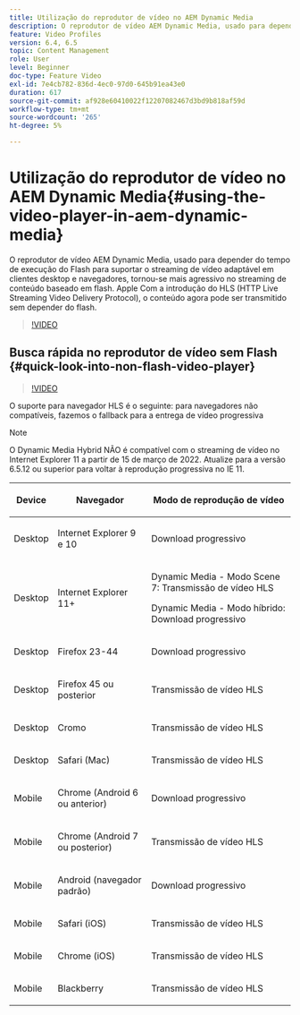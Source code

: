 ```yaml
---
title: Utilização do reprodutor de vídeo no AEM Dynamic Media
description: O reprodutor de vídeo AEM Dynamic Media, usado para depender do tempo de execução do Flash para suportar o streaming de vídeo adaptável em clientes desktop e navegadores, tornou-se mais agressivo no streaming de conteúdo baseado em flash. Apple Com a introdução do HLS (HTTP Live Streaming Video Delivery Protocol), o conteúdo agora pode ser transmitido sem depender do flash.
feature: Video Profiles
version: 6.4, 6.5
topic: Content Management
role: User
level: Beginner
doc-type: Feature Video
exl-id: 7e4cb782-836d-4ec0-97d0-645b91ea43e0
duration: 617
source-git-commit: af928e60410022f12207082467d3bd9b818af59d
workflow-type: tm+mt
source-wordcount: '265'
ht-degree: 5%

---
```



# Utilização do reprodutor de vídeo no AEM Dynamic Media{#using-the-video-player-in-aem-dynamic-media}

O reprodutor de vídeo AEM Dynamic Media, usado para depender do tempo de execução do Flash para suportar o streaming de vídeo adaptável em clientes desktop e navegadores, tornou-se mais agressivo no streaming de conteúdo baseado em flash. Apple Com a introdução do HLS (HTTP Live Streaming Video Delivery Protocol), o conteúdo agora pode ser transmitido sem depender do flash.

>[!VIDEO](https://video.tv.adobe.com/v/16791?quality=12&learn=on)

## Busca rápida no reprodutor de vídeo sem Flash {#quick-look-into-non-flash-video-player}

>[!VIDEO](https://video.tv.adobe.com/v/17429?quality=12&learn=on)

O suporte para navegador HLS é o seguinte: para navegadores não compatíveis, fazemos o fallback para a entrega de vídeo progressiva

>[!NOTE]
>
> O Dynamic Media Hybrid NÃO é compatível com o streaming de vídeo no Internet Explorer 11 a partir de 15 de março de 2022. Atualize para a versão 6.5.12 ou superior para voltar à reprodução progressiva no IE 11.

<table> 
 <thead> 
  <tr> 
   <th> <p>Device</p> </th>
   <th> <p>Navegador</p> </th>
   <th > <p>Modo de reprodução de vídeo</p> </th>
  </tr>
 </thead>
 <tbody>
  <tr> 
   <td> <p>Desktop</p> </td>
   <td> <p>Internet Explorer 9 e 10</p> </td>
   <td> <p>Download progressivo</p> </td>
  </tr>
  <tr>
   <td> <p>Desktop</p> </td>
   <td> <p>Internet Explorer 11+</p> </td>
   <td> <p>Dynamic Media - Modo Scene 7: Transmissão de vídeo HLS</p> 
        <p>Dynamic Media - Modo híbrido: Download progressivo</p>
   </td>
  </tr>
  <tr>
   <td> <p>Desktop</p> </td>
   <td> <p>Firefox 23-44</p> </td>
   <td> <p>Download progressivo</p> </td>
  </tr>
  <tr> 
   <td> <p>Desktop</p> </td>
   <td> <p>Firefox 45 ou posterior</p> </td>
   <td> <p>Transmissão de vídeo HLS</p> </td>
  </tr>
  <tr> 
   <td> <p>Desktop</p> </td>
   <td> <p>Cromo</p> </td>
   <td> <p>Transmissão de vídeo HLS</p> </td>
  </tr>
  <tr> 
   <td> <p>Desktop</p> </td>
   <td> <p>Safari (Mac)</p> </td>
   <td> <p>Transmissão de vídeo HLS</p> </td>
  </tr>
  <tr> 
   <td> <p>Mobile</p> </td>
   <td> <p>Chrome (Android 6 ou anterior)</p> </td>
   <td> <p>Download progressivo</p> </td>
  </tr>
  <tr> 
   <td> <p>Mobile</p> </td>
   <td> <p>Chrome (Android 7 ou posterior)</p> </td>
   <td> <p>Transmissão de vídeo HLS</p> </td>
  </tr>
  <tr> 
   <td> <p>Mobile</p> </td>
   <td> <p>Android (navegador padrão)</p> </td>
   <td> <p>Download progressivo</p> </td>
  </tr>
  <tr> 
   <td> <p>Mobile</p> </td>
   <td> <p>Safari (iOS)</p> </td>
   <td> <p>Transmissão de vídeo HLS</p> </td>
  </tr>
  <tr> 
   <td> <p>Mobile</p> </td>
   <td> <p>Chrome (iOS)</p> </td>
   <td> <p>Transmissão de vídeo HLS</p> </td>
  </tr>
  <tr> 
   <td> <p>Mobile</p> </td>
   <td> <p>Blackberry</p> </td>
   <td> <p>Transmissão de vídeo HLS</p> </td>
  </tr>
 </tbody>
</table>
